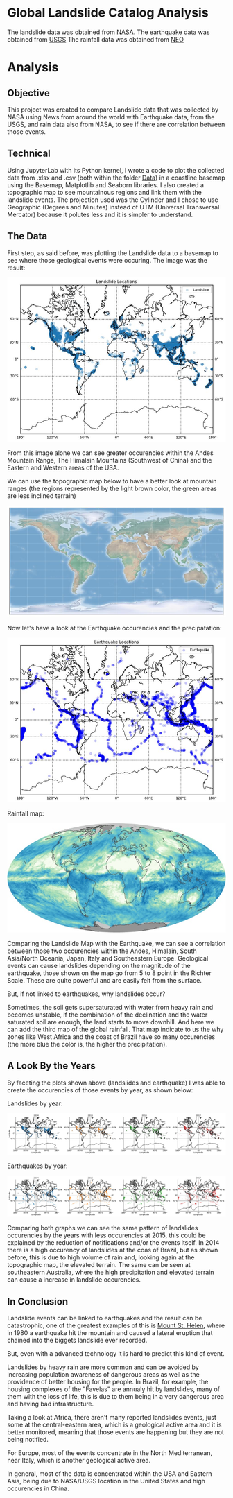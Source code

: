 # Global Landslide Catalog Analysis
The landslide data was obtained from [NASA]('https://data.nasa.gov/Earth-Science/Global-Landslide-Catalog-Export/dd9e-wu2v').
The earthquake data was obtained from [USGS]('https://earthquake.usgs.gov/earthquakes/search/')
The rainfall data was obtained from [NEO]('https://earthobservatory.nasa.gov/global-maps/GPM_3IMERGM')

# Analysis
## Objective
This project was created to compare Landslide data that was collected by NASA using News from around the world with Earthquake data, from the USGS, and rain data also from NASA, to see if there are correlation between those events.

## Technical
Using JupyterLab with its Python kernel, I wrote a code to plot the collected data from .xlsx and .csv (both within the folder [Data]('Data')) in a coastline basemap using the Basemap, Matplotlib and Seaborn libraries.
I also created a topographic map to see mountainous regions and link them with the landslide events.
The projection used was the Cylinder and I chose to use Geographic (Degrees and Minutes) instead of UTM (Universal Transversal Mercator) because it polutes less and it is simpler to understand.

## The Data
First step, as said before, was plotting the Landslide data to a basemap to see where those geological events were occuring. The image was the result:

![Landslide Plots](Images/landslide_map.jpg 'Landslides')

From this image alone we can see greater occurencies within the Andes Mountain Range, The Himalain Mountains (Southwest of China) and the Eastern and Western areas of the USA.

We can use the topographic map below to have a better look at mountain ranges (the regions represented by the light brown color, the green areas are less inclined terrain)

![Topographic Map](Images/topographic_map.jpg 'Topographic Map')

Now let's have a look at the Earthquake occurencies and the precipatation:

![Earthquake Plots](Images/earthquake_map.jpg 'Earthquake')

Rainfall map:

![Rainfall](Data/rain_data.jpg 'Rainfall')

Comparing the Landslide Map with the Earthquake, we can see a correlation between those two occurencies within the Andes, Himalain, South Asia/North Oceania, Japan, Italy and Southeastern Europe. Geological events can cause landslides depending on the magnitude of the earthquake, those shown on the map go from 5 to 8 point in the Richter Scale. These are quite powerful and are easily felt from the surface.

But, if not linked to earthquakes, why landslides occur?

Sometimes, the soil gets supersaturated with water from heavy rain and becomes unstable, if the combination of the declination and the water saturated soil are enough, the land starts to move downhill. And here we can add the third map of the global rainfall.
That map indicate to us the why zones like West Africa and the coast of Brazil have so many occurencies (the more blue the color is, the higher the precipitation).

## A Look By the Years
By faceting the plots shown above (landslides and earthquake) I was able to create the occurencies of those events by year, as shown below:

Landslides by year:

![Landslides by year](Images/landslide_facet.jpg 'Landslides by year')

Earthquakes by year:

![Earthquakes by year](Images/earthquake_facet.jpg 'Earthquake by year')

Comparing both graphs we can see the same pattern of landslides occurencies by the years with less occurencies at 2015, this could be explained by the reduction of notifications and/or the events itself.
In 2014 there is a high occurency of landslides at the coas of Brazil, but as shown before, this is due to high volume of rain and, looking again at the topographic map, the elevated terrain.
The same can be seen at southeastern Australia, where the high precipitation and elevated terrain can cause a increase in landslide occurencies.

## In Conclusion
Landslide events can be linked to earthquakes and the result can be catastrophic, one of the greatest examples of this is [Mount St. Helen]('https://youtu.be/UNlP9TGZOMI?t=78'), where in 1980 a earthquake hit the mountain and caused a lateral eruption that chained into the biggets landslide ever recorded.

But, even with a advanced technology it is hard to predict this kind of event.

Landslides by heavy rain are more common and can be avoided by increasing population awareness of dangerous areas as well as the providence of better housing for the people. In Brazil, for example, the housing complexes of the "Favelas" are annualy hit by landslides, many of them with the loss of life, this is due to them being in a very dangerous area and having bad infrastructure.

Taking a look at Africa, there aren't many reported landslides events, just some at the central-eastern area, which is a geological active area and it is better monitored, meaning that those events are happening but they are not being notified.

For Europe, most of the events concentrate in the North Mediterranean, near Italy, which is another geological active area.

In general, most of the data is concentrated within the USA and Eastern Asia, being due to NASA/USGS location in the United States and high occurencies in China.